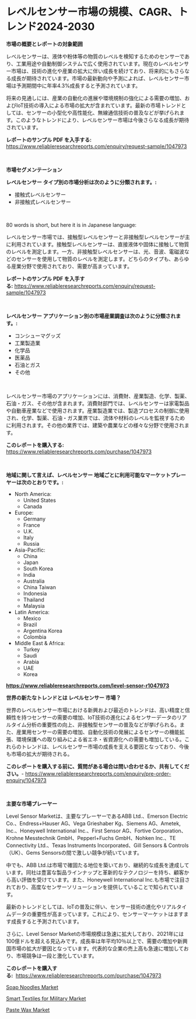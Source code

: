 <p><h1>レベルセンサー市場の規模、CAGR、トレンド2024-2030</h1></p><p><strong>市場の概要とレポートの対象範囲</strong></p>
<p><p>レベルセンサーは、液体や粉体等の物質のレベルを検知するためのセンサーであり、工業用途や自動制御システムで広く使用されています。現在のレベルセンサー市場は、技術の進化や産業の拡大に伴い成長を続けており、将来的にもさらなる成長が期待されています。市場の最新動向や予測によれば、レベルセンサー市場は予測期間中に年率4.3%成長すると予測されています。</p><p>将来の見通しには、産業の自動化の進展や環境規制の強化による需要の増加、およびIoT技術の導入による市場の拡大が含まれています。最新の市場トレンドとしては、センサーの小型化や高性能化、無線通信技術の普及などが挙げられます。このようなトレンドにより、レベルセンサー市場は今後さらなる成長が期待されています。</p></p>
<p><strong>レポートのサンプル PDF を入手する:</strong> <a href="https://www.reliableresearchreports.com/enquiry/request-sample/1047973">https://www.reliableresearchreports.com/enquiry/request-sample/1047973</a></p>
<p>&nbsp;</p>
<p><strong>市場セグメンテーション</strong></p>
<p><strong>レベルセンサー タイプ別の市場分析は次のように分類されます。:</strong></p>
<p><ul><li>接触式レベルセンサー</li><li>非接触式レベルセンサー</li></ul></p>
<p>&nbsp;</p>
<p><p>80 words is short, but here it is in Japanese language:</p><p>レベルセンサー市場では、接触型レベルセンサーと非接触型レベルセンサーが主に利用されています。接触型レベルセンサーは、直接液体や固体に接触して物質のレベルを測定します。一方、非接触型レベルセンサーは、光、音波、電磁波などのセンサーを使用して物質のレベルを測定します。どちらのタイプも、あらゆる産業分野で使用されており、需要が高まっています。</p></p>
<p><strong>レポートのサンプル PDF を入手する:</strong>&nbsp;<a href="https://www.reliableresearchreports.com/enquiry/request-sample/1047973">https://www.reliableresearchreports.com/enquiry/request-sample/1047973</a></p>
<p>&nbsp;</p>
<p><strong> レベルセンサー アプリケーション別の市場産業調査は次のように分類されます。:</strong></p>
<p><ul><li>コンシューマグッズ</li><li>工業製造業</li><li>化学品</li><li>医薬品</li><li>石油とガス</li><li>その他</li></ul></p>
<p>&nbsp;</p>
<p><p>レベルセンサー市場のアプリケーションには、消費財、産業製造、化学、製薬、石油・ガス、その他が含まれます。消費財部門では、レベルセンサーは家電製品や自動車産業などで使用されます。産業製造業では、製造プロセスの制御に使用され、化学、製薬、石油・ガス業界では、流体や材料のレベルを監視するために利用されます。その他の業界では、建築や農業などの様々な分野で使用されます。</p></p>
<p><strong>このレポートを購入する:</strong>&nbsp; <a href="https://www.reliableresearchreports.com/purchase/1047973">https://www.reliableresearchreports.com/purchase/1047973</a></p>
<p>&nbsp;</p>
<p><strong>地域に関して言えば、レベルセンサー 地域ごとに利用可能なマーケットプレーヤーは次のとおりです。:</strong></p>
<p><ul>
    <li>
        North America:
        <ul>
            <li>United States</li>
            <li>Canada</li>
        </ul>
    </li>
    <li>
        Europe:
        <ul>
            <li>Germany</li>
            <li>France</li>
            <li>U.K.</li>
            <li>Italy</li>
            <li>Russia</li>
        </ul>
    </li>
    <li>
        Asia-Pacific:
        <ul>
            <li>China</li>
            <li>Japan</li>
            <li>South Korea</li>
            <li>India</li>
            <li>Australia</li>
            <li>China Taiwan</li>
            <li>Indonesia</li>
            <li>Thailand</li>
            <li>Malaysia</li>
        </ul>
    </li>
    <li>
        Latin America:
        <ul>
            <li>Mexico</li>
            <li>Brazil</li>
            <li>Argentina Korea</li>
            <li>Colombia</li>
        </ul>
    </li>
    <li>
        Middle East & Africa:
        <ul>
            <li>Turkey</li>
            <li>Saudi</li>
            <li>Arabia</li>
            <li>UAE</li>
            <li>Korea</li>
        </ul>
    </li>
    </ul></p>
<p><strong><a href="https://www.reliableresearchreports.com/level-sensor-r1047973">https://www.reliableresearchreports.com/level-sensor-r1047973</a></strong>&nbsp;</p>
<p><strong>世界の新たなトレンドとは レベルセンサー 市場？</strong></p>
<p><p>世界のレベルセンサー市場における新興および最近のトレンドは、高い精度と信頼性を持つセンサーの需要の増加、IoT技術の進化によるセンサーデータのリアルタイム分析の重要性の向上、非接触型センサーの普及などが挙げられる。また、産業用センサーの需要の増加、自動化技術の発展によるセンサーの機能拡張、環境保護への取り組みによる省エネ・省資源化への需要も増加している。これらのトレンドは、レベルセンサー市場の成長を支える要因となっており、今後も市場の拡大が期待される。</p></p>
<p><strong>このレポートを購入する前に、質問がある場合は問い合わせるか、共有してください。</strong>- <a href="https://www.reliableresearchreports.com/enquiry/pre-order-enquiry/1047973">https://www.reliableresearchreports.com/enquiry/pre-order-enquiry/1047973</a></p>
<p>&nbsp;</p>
<p><strong>主要な市場プレーヤー</strong></p>
<p><p>Level Sensor Marketは、主要なプレーヤーであるABB Ltd.、Emerson Electric Co.、Endress+Hauser AG、Vega Grieshaber Kg、Siemens AG、Ametek, Inc.、Honeywell International Inc.、First Sensor AG、Fortive Corporation、Krohne Messtechnik GmbH、Pepperl+Fuchs GmbH、Nohken Inc.、TE Connectivity Ltd.、Texas Instruments Incorporated、Gill Sensors & Controls （UK）、Gems Sensorsの間で激しい競争が続いています。</p><p>中でも、ABB Ltd.は市場で確固たる地位を築いており、継続的な成長を達成しています。同社は豊富な製品ラインナップと革新的なテクノロジーを持ち、顧客から高い評価を受けています。また、Honeywell International Inc.も市場で注目されており、高度なセンサーソリューションを提供していることで知られています。</p><p>最新のトレンドとしては、IoTの普及に伴い、センサー技術の進化やリアルタイムデータの重要性が高まっています。これにより、センサーマーケットはますます成長すると予測されています。</p><p>さらに、Level Sensor Marketの市場規模は急速に拡大しており、2021年には100億ドルを超える見込みです。成長率は年平均10％以上で、需要の増加や新興国市場の拡大が要因となっています。代表的な企業の売上高も急速に増加しており、市場競争は一段と激化しています。</p></p>
<p><strong>このレポートを購入する:</strong>&nbsp;&nbsp;<a href="https://www.reliableresearchreports.com/purchase/1047973">https://www.reliableresearchreports.com/purchase/1047973</a></p>
<p><p><a href="https://www.linkedin.com/pulse/soap-noodles-market-size-share-global-analysis-report-2024-044oe?trackingId=y9meVv6Ir9bp7PE5qxvrjQ%3D%3D">Soap Noodles Market</a></p><p><a href="https://www.linkedin.com/pulse/smart-textiles-military-market-goal-estimating-size-future-kibde?trackingId=0Qewi0Xcjz%2BxfUQ4RqujCw%3D%3D">Smart Textiles for Military Market</a></p><p><a href="https://www.linkedin.com/pulse/paste-wax-market-centers-aspects-growth-share-opportunity-projected-yju3f?trackingId=URCwNgYRmMUsjiVVz2DejA%3D%3D">Paste Wax Market</a></p></p>